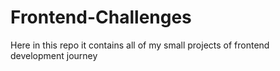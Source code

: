 # Frontend-Challenges

Here in this repo it contains all of my small projects of frontend development journey
